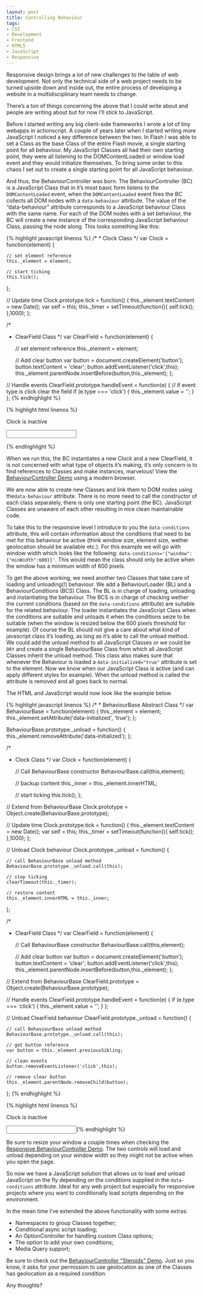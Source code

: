 ```yaml
---
layout: post
title: Controlling Behaviour
tags:
- CSS
- Development
- Frontend
- HTML5
- JavaScript
- Responsive
---
```

Responsive design brings a lot of new challenges to the table of web development. Not only the technical side of a web project needs to be turned upside down and inside out, the entire process of developing a website in a multidisciplinary team needs to change.

There’s a ton of things concerning the above that I could write about and people are writing about but for now I’ll stick to JavaScript.

Before I started writing any big client-side frameworks I wrote a lot of tiny webapps in actionscript. A couple of years later when I started writing more JavaScript I noticed a key difference between the two. In Flash I was able to set a Class as the base Class of the entire Flash movie, a single starting point for all behaviour. My JavaScript Classes all had their own starting point, they were all listening to the DOMContentLoaded or window load event and they would initialize themselves. To bring some order to this chaos I set out to create a single starting point for all JavaScript behaviour.

And thus, the BehaviourController was born. The BehaviourController (BC) is a JavaScript Class that in it’s most basic form listens to the `DOMContentLoaded` event, when the `DOMContentLoaded` event fires the BC collects all DOM nodes with a `data-behaviour` attribute. The value of the “data-behaviour” attribute corresponds to a JavaScript behaviour Class with the same name. For each of the DOM nodes with a set behaviour, the BC will create a new instance of the corresponding JavaScript behaviour Class, passing the node along. This looks something like this:

<div class="cinema">
{% highlight javascript linenos %}
/*
 * Clock Class
 */
var Clock = function(element) {
    
    // set element reference
    this._element = element;
    
    // start ticking
    this.tick();
};

// Update time
Clock.prototype.tick = function() {
    this._element.textContent = new Date();
    var self = this;
    this._timer = setTimeout(function(){
        self.tick();
    },1000);
};



/*
 * ClearField Class
 */
var ClearField = function(element) {
    
    // set element reference
    this._element = element;
    
    // Add clear button
    var button = document.createElement('button');
    button.textContent = 'clear';
    button.addEventListener('click',this);
    this._element.parentNode.insertBefore(button,this._element);
};

// Handle events
ClearField.prototype.handleEvent = function(e) {
    // if event type is click clear the field
    if (e.type === 'click') {
        this._element.value = '';
    }
};
{% endhighlight %}
</div>

<div class="cinema">
{% highlight html linenos %}
<!-- Clock behaviour HTML -->
<p data-behaviour="Clock">Clock is inactive</p>
 
<!-- ClearField behaviour HTML -->
<input type="text" data-behaviour="ClearField">
 
<!-- Initialize all Behaviour -->
<script>
BehaviourController.applyDefault();
</script>
{% endhighlight %}
</div>

When we run this, the BC instantiates a new Clock and a new ClearField, it is not concerned with what type of objects it’s making, it’s only concern is to find references to Classes and make instances, marvelous! View the [BehaviourController Demo](/demo/behaviour-controller/basic/) using a modern browser.

We are now able to create new Classes and link them to DOM nodes using the`data-behaviour` attribute. There is no more need to call the constructor of each class separately, there is only one starting point (the BC). JavaScript Classes are unaware of each other resulting in nice clean maintainable code.

To take this to the responsive level I introduce to you the `data-conditions` attribute, this will contain information about the conditions that need to be met for this behaviour be active (think window size, element size, wether geolocation should be available etc.). For this example we will go with window width which looks like the following: `data-conditions='{"window":{"minWidth":600}}'`. This would mean the class should only be active when the window has a minimum width of 600 pixels.

To get the above working, we need another two Classes that take care of loading and unloading(!) behaviour. We add a BehaviourLoader (BL) and a BehaviourConditions (BCS) Class. The BL is in charge of loading, unloading and instantiating the behaviour. The BCS is in charge of checking wether the current conditions (based on the `data-conditions` attribute) are suitable for the related behaviour. The loader instantiates the JavaScript Class when the conditions are suitable and unloads it when the conditions seize to be suitable (when the window is resized below the 600 pixels threshold for example). Of course the BL should not give a care about what kind of javascript class it’s loading, as long as it’s able to call the unload method. We could add the unload method to all JavaScript Classes or we could be `DRY` and create a single BehaviourBase Class from which all JavaScript Classes inherit the unload method. This class also makes sure that whenever the Behaviour is loaded a `data-initialized="true"` attribute is set to the element. Now we know when our JavaScript Class is active (and can apply different styles for example). When the unload method is called the attribute is removed and all goes back to normal.

The HTML and JavaScript would now look like the example below.

<div class="cinema">
{% highlight javascript linenos %}
/*
 * BehaviourBase Abstract Class
 */
var BehaviourBase = function(element) {
    this._element = element;
    this._element.setAttribute('data-initialized', 'true');
};
 
BehaviourBase.prototype._unload = function() {
    this._element.removeAttribute('data-initialized');
};
 
 
 
/*
 * Clock Class
 */
var Clock = function(element) {
 
    // Call BehaviourBase constructor
    BehaviourBase.call(this,element);
 
    // backup content
    this._inner = this._element.innerHTML;
 
    // start ticking
    this.tick();
};
 
// Extend from BehaviourBase
Clock.prototype = Object.create(BehaviourBase.prototype);
 
// Update time
Clock.prototype.tick = function() {
    this._element.textContent = new Date();
    var self = this;
    this._timer = setTimeout(function(){
        self.tick();
    },1000);
};
 
// Unload Clock behaviour
Clock.prototype._unload = function() {
 
    // call BehaviourBase unload method
    BehaviourBase.prototype._unload.call(this);
 
    // stop ticking
    clearTimeout(this._timer);
 
    // restore content
    this._element.innerHTML = this._inner;
};
 
 
 
/*
 * ClearField Class
 */
var ClearField = function(element) {
 
    // Call BehaviourBase constructor
    BehaviourBase.call(this,element);
 
    // Add clear button
    var button = document.createElement('button');
    button.textContent = 'clear';
    button.addEventListener('click',this);
    this._element.parentNode.insertBefore(button,this._element);
};
 
// Extend from BehaviourBase
ClearField.prototype = Object.create(BehaviourBase.prototype);
 
// Handle events
ClearField.prototype.handleEvent = function(e) {
    if (e.type === 'click') {
        this._element.value = '';
    }
};
 
// Unload ClearField behaviour
ClearField.prototype._unload = function() {
 
    // call BehaviourBase unload method
    BehaviourBase.prototype._unload.call(this);
 
    // get button reference
    var button = this._element.previousSibling;
 
    // clean events
    button.removeEventListener('click',this);
 
    // remove clear button
    this._element.parentNode.removeChild(button);
};
{% endhighlight %}
</div>

<div class="cinema">
{% highlight html linenos %}
<!-- Clock behaviour HTML -->
<p data-behaviour="Clock" data-conditions='{"window":{"minWidth":600}}'>Clock is inactive</p>
 
<!-- ClearField behaviour HTML -->
<input type="text" data-behaviour="ClearField"  data-conditions='{"window":{"maxWidth":600}}'>
​
<!-- Initialize all Behaviour -->
<script>
BehaviourController.applyDefault();
</script>
{% endhighlight %}
</div>

Be sure to resize your window a couple times when checking the [Responsive BehaviourController Demo](http://rikschennink.nl/demo/behaviour-controller/responsive/). The two controls will load and unload depending on your window width so they might not be active when you open the page.

So now we have a JavaScript solution that allows us to load and unload JavaScript on the fly depending on the conditions supplied in the `data-conditions` attribute. Ideal for any web project but especially for responsive projects where you want to conditionally load scripts depending on the environment.

In the mean time I’ve extended the above functionality with some extras:

- Namespaces to group Classes together;
- Conditional async script loading;
- An OptionController for handling custom Class options;
- The option to add your own conditions;
- Media Query support;

Be sure to check out the [BehaviourController "Steroids" Demo](http://rikschennink.nl/demo/behaviour-controller/steroids/). Just so you know, it asks for your permission to use geolocation as one of the Classes has geolocation as a required condition.

Any thoughts?